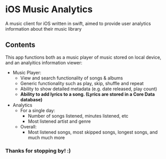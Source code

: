 # iOS Music Analytics
A music client for iOS written in swift, aimed to provide user analytics information about their music library

## Contents

This app functions both as a music player of music stored on local device, and an analyitics information viewer:
* Music Player:
    * View and search functionality of songs & albums
    * Generic functionality such as play, skip, shuffle and repeat
    * Ability to show detailed metadata (e.g. date released, play count)
    * **Ability to add lyrics to a song. (Lyrics are stored in a Core Data database)**
* Analytics
    *  For a single day:
        * Number of songs listened, minutes listened, etc
        * Most listened artist and genre
    * Overall:
        * Most listened songs, most skipped songs, longest songs, and much much more
    

### Thanks for stopping by! :)
